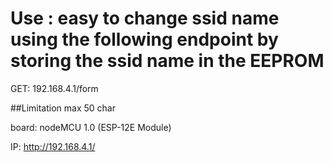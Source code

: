 # Use : easy to change ssid name using the following endpoint by storing the ssid name in the EEPROM

GET: 192.168.4.1/form

##Limitation
max 50 char 

board: nodeMCU 1.0 (ESP-12E Module)

IP: http://192.168.4.1/

